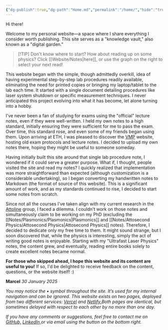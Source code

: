 ```yaml
---
{"dg-publish":true,"dg-path":"Home.md","permalink":"/home/","hide":"true","tags":["gardenEntry"],"dgShowBacklinks":"false","dgShowLocalGraph":true,"updated":"2025-01-30T21:29:27.683+01:00"}
---
```


Hi there!

Welcome to my personal website—a space where I share everything I consider worth publishing. This site serves as a "knowledge vault," also known as a "digital garden."

> [!TIP] Don't know where to start?
> How about reading up on some physics? Click [[Website/Notes\|here]], or use the graph on the right to select your next read!

This website began with the simple, though admittedly overkill, idea of having experimental step-by-step lab procedures readily available, eliminating the need for printed copies or bringing my laptop/tablet to the lab each time.  It started with a single document detailing procedures like laser system shutdown or specific measurement techniques. I never anticipated this project evolving into what it has become, let alone turning into a hobby.

I've never been a fan of studying for exams using the "official" lecture notes, even if they were well-written. I held my own notes to a high standard, initially ensuring they were sufficient for me to pass the exam.  Over time, this standard rose, and even some of my friends began using them.  Upon arriving at ETH, I was pleased to discover the [VMP](https://exams.vmp.ethz.ch/) website, hosting old exam protocols and lecture notes. I decided to upload my own notes there, hoping they might be useful to someone someday.

Having initially built this site around that single lab procedure note, I wondered if it could serve a greater purpose. What if, I thought, people visited the site and read my notes? I quickly realized that implementation was more straightforward than expected (although customization is a considerable undertaking), so I began converting my handwritten notes to Markdown (the format of source of this website). This is a significant amount of work, and as my standards continued to rise, I decided to start some notes from scratch.

Since not all the courses I've taken align with my current research in the [Attoline](https://ulp.ethz.ch/research/attoline.html) group, I faced a dilemma. I couldn't work on those notes and simultaneously claim to be working on my PhD (excluding the [[Notes/Plasmonics/Plasmonics\|Plasmonics]] and [[Notes/Attosecond Physics/Attosecond Physics\|Attosecond Physics]] notes).  Therefore, I decided to dedicate only my free time to them.  It might sound strange, but I soon discovered that, while the physics is interesting, simply the act of writing good notes is enjoyable. Starting with my "Ultrafast Laser Physics" notes, the content grew, and eventually, reading entire books solely to create excellent notes became normal.

**For those who skipped ahead, I hope this website and its content are useful to you!** If so, I'd be delighted to receive feedback on the content, questions, or the website itself! :)

**Marcel**
_30 January 2025_

*You may notice the • symbol throughout the site. It’s used for my internal navigation and can be ignored. This website exists on two pages, deployed from two different services: [Vercel](https://koeberlin.vercel.app/) and [Netlify.](https://koeberlin.netlify.app/)Both pages are identical, but sometimes delayed with respect to each other by no more than one day.*

*If you have any comments or suggestions, feel free to contact me on [GitHub,](https://github.com/MarcelKoeberlin) [LinkedIn,](https://www.linkedin.com/in/marcel-k%C3%B6berlin-776397244/)or via email using the button on the bottom right.*